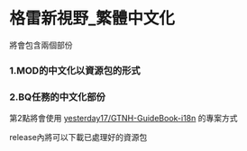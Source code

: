 # 格雷新視野_繁體中文化

將會包含兩個部份

### 1.MOD的中文化以資源包的形式<br />
### 2.BQ任務的中文化部份

第2點將會使用 [yesterday17/GTNH-GuideBook-i18n](https://github.com/yesterday17/GTNH-GuideBook-i18n) 的專案方式


release內將可以下載已處理好的資源包
